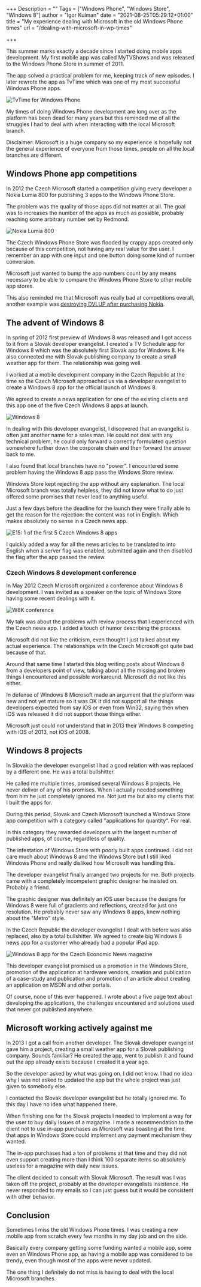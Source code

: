 +++
Description = ""
Tags = ["Windows Phone", "Windows Store", "Windows 8"]
author = "Igor Kulman"
date = "2021-08-25T05:29:12+01:00"
title = "My experience dealing with Microsoft in the old Windows Phone times"
url = "/dealing-with-microsoft-in-wp-times"

+++

This summer marks exactly a decade since I started doing mobile apps development. My first mobile app was called MyTVShows and was released to the Windows Phone Store in summer of 2011. 

The app solved a practical problem for me, keeping track of new episodes. I later rewrote the app as TvTime which was one of my most successful Windows Phone apps.

![TvTime for Windows Phone](tvtime.jpg)

My times of doing Windows Phone development are long over as the platform has been dead for many years but this reminded me of all the struggles I had to deal with when interacting with the local Microsoft branch.

Disclaimer: Microsoft is a huge company so my experience is hopefully not the general experience of everyone from those times, people on all the local branches are different.

## Windows Phone app competitions

In 2012 the Czech Microsoft started a competition giving every developer a Nokia Lumia 800 for publishing 3 apps to the Windows Phone Store. 

The problem was the quality of those apps did not matter at all. The goal was to increases the number of the apps as much as possible, probably reaching some arbitrary number set by Redmond.

![Nokia Lumia 800](lumia.jpg)

The Czech Windows Phone Store was flooded by crappy apps created only because of this competition, not having any real value for the user. I remember an app with one input and one button doing some kind of number conversion. 

Microsoft just wanted to bump the app numbers count by any means necessary to be able to compare the Windows Phone Store to other mobile app stores.

This also reminded me that Microsoft was really bad at competitions overall, another example was [destroying DVLUP after purchasing Nokia](/the-sad-state-of-dvlup-ms-tech-rewards/). 

<!--more-->

## The advent of Windows 8

In spring of 2012 first preview of Windows 8 was released and I got access to it from a Slovak developer evangelist. I created a TV Schedule app for Windows 8 which was the absolutely first Slovak app for Windows 8. He also connected me with Slovak publishing company to create a small weather app for them. The relationship was going well.

I worked at a mobile development company in the Czech Republic at the time so the Czech Microsoft approached us via a developer evangelist to create a Windows 8 app for the official launch of Windows 8.

We agreed to create a news application for one of the existing clients and this app one of the five Czech Windows 8 apps at launch.

![Windows 8](windows8.png)

In dealing with this developer evangelist, I discovered that an evangelist is often just another name for a sales man. He could not deal with any technical problem, he could only forward a correctly formulated question somewhere further down the corporate chain and then forward the answer back to me.

I also found that local branches have no "power". I encountered some problem having the Windows 8 app pass the Windows Store review.

Windows Store kept rejecting the app without any explanation. The local Microsoft branch was totally helpless, they did not know what to do just offered some promises that never lead to anything useful.

Just a few days before the deadline for the launch they were finally able to get the reason for the rejection: the content was not in English. Which makes absolutely no sense in a Czech news app.

![E15: 1 of the first 5 Czech Windows 8 apps](e15.jpg)

I quickly added a way for all the news articles to be translated to into English when a server flag was enabled, submitted again and then disabled the flag after the app passed the review.

### Czech Windows 8 development conference

In May 2012 Czech Microsoft organized a conference about Windows 8 development. I was invited as a speaker on the topic of Windows Store having some recent dealings with it. 

![W8K conference](win8konference.png)

My talk was about the problems with review process that I experienced with the Czech news app. I added a touch of humor describing the process.

Microsoft did not like the criticism, even thought I just talked about my actual experience. The relationships with the Czech Microsoft got quite bad because of that.

Around that same time I started this blog writing posts about Windows 8 from a developers point of view, talking about all the missing and broken things I encountered and possible workaround. Microsoft did not like this either.

In defense of Windows 8 Microsoft made an argument that the platform was new and not yet mature so it was OK it did not support all the things developers expected from say iOS or even from Win32, saying then when iOS was released it did not support those things either.

Microsoft just could not understand that in 2013 their Windows 8 competing with iOS of 2013, not iOS of 2008.

## Windows 8 projects

In Slovakia the developer evangelist I had a good relation with was replaced by a different one. He was a total bullshitter. 

He called me multiple times, promised several Windows 8 projects. He never deliver of any of his promises. When I actually needed something from him he just completely ignored me. Not just me but also my clients that I built the apps for.

During this period, Slovak and Czech Microsoft launched a Windows Store app competition with a category called "applications for quantity". For real. 

In this category they rewarded developers with the largest number of published apps, of course, regardless of quality. 

The infestation of Windows Store with poorly built apps continued. I did not care much about Windows 8 and the Windows Store but I still liked Windows Phone and really disliked how Microsoft was handling this.

The developer evangelist finally arranged two projects for me. Both projects came with a completely incompetent graphic designer he insisted on. Probably a friend.

The graphic designer was definitely an iOS user because the designs for Windows 8 were full of gradients and reflections, created for just one resolution. He probably never saw any Windows 8 apps, knew nothing about the "Metro" style.

In the Czech Republic the developer evangelist I dealt with before was also replaced, also by a total bullshitter. We agreed to create big Windows 8 news app for a customer who already had a popular iPad app. 

![Windows 8 app for the Czech Economic News magazine](hn.jpg)

This developer evangelist promised us a promotion in the Windows Store, promotion of the application at hardware vendors, creation and publication of a case-study and publication and promotion of an article about creating an application on MSDN and other portals. 

Of course, none of this ever happened. I wrote about a five page text about developing the applications, the challenges encountered and solutions used that never got published anywhere.

## Microsoft working actively against me

In 2013 I got a call from another developer. The Slovak developer evangelist gave him a project, creating a small weather app for a Slovak publishing company. Sounds familiar? He created the app, went to publish it and found out the app already exists because I created it a year ago.

So the developer asked by what was going on. I did not know. I had no idea why I was not asked to updated the app but the whole project was just given to somebody else.

I contacted the Slovak developer evangelist but he totally ignored me. To this day I have no idea what happened there.

When finishing one for the Slovak projects I needed to implement a way for the user to buy daily issues of a magazine. I made a recommendation to the client not to use in-app purchases as Microsoft was boasting at the time that apps in Windows Store could implement any payment mechanism they wanted.

The in-app purchases had a ton of problems at that time and they did not even support creating more than I think 100 separate items so absolutely useless for a magazine with daily new issues. 

The client decided to consult with Slovak Microsoft. The result was I was taken off the project, probably at the developer evangelists insistence. He never responded to my emails so I can just guess but it would be consistent with other behavior.

## Conclusion

Sometimes I miss the old Windows Phone times. I was creating a new mobile app from scratch every few months in my day job and on the side. 

Basically every company getting some funding wanted a mobile app, some even an Windows Phone app, as having a mobile app was considered to be trendy, even though most of the apps were never updated.

The one thing I definitely do not miss is having to deal with the local Microsoft branches.